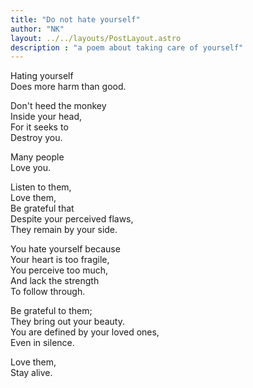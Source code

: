 ```yaml
---
title: "Do not hate yourself"
author: "NK"
layout: ../../layouts/PostLayout.astro
description : "a poem about taking care of yourself"
---
```


Hating yourself  
Does more harm than good.  

Don't heed the monkey  
Inside your head,  
For it seeks to  
Destroy you.  

Many people  
Love you.  

Listen to them,  
Love them,  
Be grateful that  
Despite your perceived flaws,  
They remain by your side.  

You hate yourself because  
Your heart is too fragile,  
You perceive too much,  
And lack the strength  
To follow through.  

Be grateful to them;  
They bring out your beauty.  
You are defined by your loved ones,  
Even in silence.  

Love them,  
Stay alive.  

